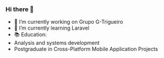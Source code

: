 ### Hi there 👋
- 🔭 I’m currently working on Grupo G-Trigueiro
- 🌱 I’m currently learning Laravel
- 📚 Education:
 - Analysis and systems development
 - Postgraduate in Cross-Platform Mobile Application Projects
<!--

**EdmilsonMedeiros/EdmilsonMedeiros** is a ✨ _special_ ✨ repository because its `README.md` (this file) appears on your GitHub profile.

Here are some ideas to get you started:



- 👯 I’m looking to collaborate on ...
- 🤔 I’m looking for help with ...
- 💬 Ask me about ...
- 📫 How to reach me: ...
- 😄 Pronouns: ...
- ⚡ Fun fact: ...
-->
